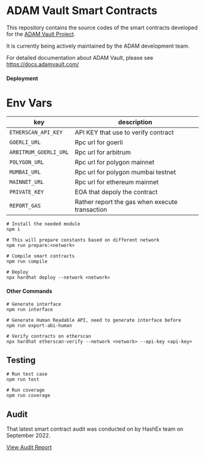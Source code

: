 # ADAM Vault Smart Contracts

This repository contains the source codes of the smart contracts developed for the [ADAM Vault Project](https://adamvault.com).

It is currently being actively maintained by the ADAM development team.

For detailed documentation about ADAM Vault, please see https://docs.adamvault.com/

#### Deployment

# Env Vars

| key                   | description                                    |
| --------------------- | ---------------------------------------------- |
| `ETHERSCAN_API_KEY`   | API KEY that use to verify contract            |
| `GOERLI_URL`          | Rpc url for goerli                             |
| `ARBITRUM_GOERLI_URL` | Rpc url for arbitrum                           |
| `POLYGON_URL`         | Rpc url for polygon mainnet                    |
| `MUMBAI_URL`          | Rpc url for polygon mumbai testnet             |
| `MAINNET_URL`         | Rpc url for ethereum mainnet                   |
| `PRIVATE_KEY`         | EOA that depoly the contract                   |
| `REPORT_GAS`          | Rather report the gas when execute transaction |

```
# Install the needed module
npm i

# This will prepare constants based on different network
npm run prepare:<network>

# Compile smart contracts
npm run compile

# Deploy
npx hardhat deploy --network <network>
```

#### Other Commands

```
# Generate interface
npm run interface

# Generate Human Readable API, need to generate interface before
npm run export-abi-human

# Verify contracts on etherscan
npx hardhat etherscan-verify --network <network> --api-key <api-key>
```

## Testing

```
# Run test case
npm run test

# Run coverage
npm run coverage
```

## Audit

That latest smart contract audit was conducted on by HashEx team on September 2022.

[View Audit Report](audits/audit-report-hashex.pdf)
